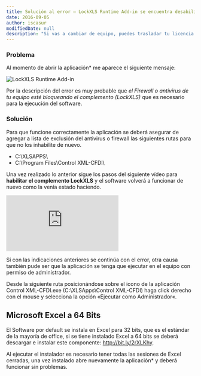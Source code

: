 ```yaml
---
title: Solución al error – LockXLS Runtime Add-in se encuentra desabilitado
date: 2016-09-05
author: iscasur
modifiedDate: null
description: "Si vas a cambiar de equipo, puedes trasladar tu licencia sin costo"
---
```


### Problema

Al momento de abrir la aplicación* me aparece el siguiente mensaje:

![LockXLS Runtime Add-in](https://todoconta.s3-us-west-1.amazonaws.com/soporte/lockxls-runtime-add-in.png)

Por la descripción del error es muy probable que *el Firewall o antivirus de tu equipo esté bloqueando el complemento (LockXLS)* que es necesario para la ejecución del software.

### Solución

Para que funcione correctamente la aplicación se deberá asegurar de agregar a lista de exclusión del antivirus o firewall las siguientes rutas para que no los inhabilite de nuevo.

- C:\XLSAPPS\
- C:\Program Files\Control XML-CFDI\

Una vez realizado lo anterior sigue los pasos del siguiente vídeo para **habilitar el complemento LockXLS** y el software volverá a funcionar de nuevo como la venía estado haciendo.

<iframe src="https://www.youtube.com/embed/PwipmjJW1PE" frameborder="0" allow="accelerometer; autoplay; clipboard-write; encrypted-media; gyroscope; picture-in-picture" allowfullscreen></iframe>

Si con las indicaciones anteriores se continúa con el error, otra causa también pude ser que la aplicación se tenga que ejecutar en el equipo con permiso de administrador.

Desde la siguiente ruta posicionándose sobre el icono de la aplicación Control XML-CFDI.exe  (C:\XLSApps\Control XML-CFDI\) haga click derecho con el mouse y selecciona la opción «Ejecutar como Administrador«.

## Microsoft Excel a 64 Bits

El Software por default se instala en Excel para 32 bits, que es el estándar de la mayoría de office, si se tiene instalado Excel a 64 bits se deberá descargar e instalar este componente: http://bit.ly/2rXLKhy.

Al ejecutar el instalador es necesario tener todas las sesiones de Excel cerradas, una vez instalado abre nuevamente la aplicación* y deberá funcionar sin problemas.
